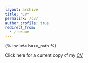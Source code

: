 ```yaml
---
layout: archive
title: "CV"
permalink: /cv/
author_profile: true
redirect_from:
  - /resume
---
```


{% include base_path %}

Click here for a current copy of my [CV](files/main.pdf)
